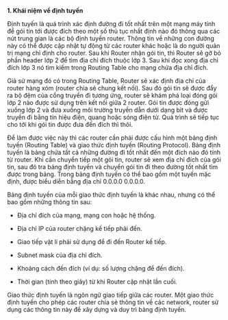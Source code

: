 **1. Khái niệm về định tuyến**

Định tuyến là quá trình xác định đường đi tốt nhất trên một mạng máy tính để gói tin tới được đích theo một số thủ tục nhất định nào đó thông qua các nút trung gian là các bộ định tuyến router. Thông tin về những con đường này có thể được cập nhật tự động từ các router khác hoặc là do người quản trị mạng chỉ định cho router. Sau khi Router nhận gói tin, thì Router sẽ gỡ bỏ phần header lớp 2 để tìm địa chỉ đích thuộc lớp 3. Sau khi đọc xong địa chỉ đích lớp 3 nó tìm kiếm trong Routing Table cho mạng chứa địa chỉ đích.

Giả sử mạng đó có trong Routing Table, Router sẽ xác định địa chỉ của router hàng xóm (router chia sẻ chung kết nối). Sau đó gói tin sẽ được đẩy ra bộ đệm của cổng truyền đi tương ứng, router sẽ khám phá loại đóng gói lớp 2 nào được sử dụng trên kết nối giữa 2 router. Gói tin được đóng gửi xuống lớp 2 và đưa xuống môi trường truyền dẫn dưới dạng bit và được truyền đi bằng tín hiệu điện, quang hoặc sóng điện từ. Quá trình sẽ tiếp tục cho tới khi gói tin được đưa đến đích thì thôi.

Để làm được việc này thì các router cần phải được cấu hình một bảng định tuyến (Routing Table) và giao thức định tuyến (Routing Protocol). Bảng định tuyến là bảng chứa tất cả những đường đi tốt nhất đến một đích nào đó tính từ router. Khi cần chuyển tiếp một gói tin, router sẽ xem địa chỉ đích của gói tin, sau đó tra bảng định tuyến và chuyển gói tin đi theo đường tốt nhất tìm được trong bảng. Trong bảng định tuyến có thể bao gồm một tuyến mặc định, được biểu diễn bằng địa chỉ 0.0.0.0 0.0.0.0.

Bảng định tuyến của mỗi giao thức định tuyến là khác nhau, nhưng có thể bao gồm những thông tin sau:

- Địa chỉ đích của mạng, mạng con hoặc hệ thống.

- Địa chỉ IP của router chặng kế tiếp phải đến.

- Giao tiếp vật lí phải sử dụng để đi đến Router kế tiếp.

- Subnet mask của địa chỉ đích.

- Khoảng cách đến đích (ví dụ: số lượng chặng để đến đích).

- Thời gian (tính theo giây) từ khi Router cập nhật lần cuối.

Giao thức định tuyến là ngôn ngữ giao tiếp giữa các router. Một giao thức định tuyến cho phép các router chia sẻ thông tin về các network, router sử dụng các thông tin này để xây dựng và duy trì bảng định tuyến.
